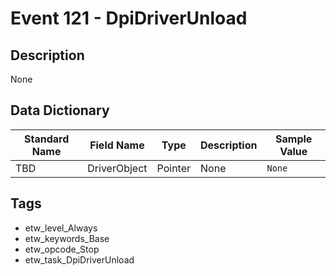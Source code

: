 # Event 121 - DpiDriverUnload

## Description
None

## Data Dictionary
|Standard Name|Field Name|Type|Description|Sample Value|
|---|---|---|---|---|
|TBD|DriverObject|Pointer|None|`None`|

## Tags
* etw_level_Always
* etw_keywords_Base
* etw_opcode_Stop
* etw_task_DpiDriverUnload